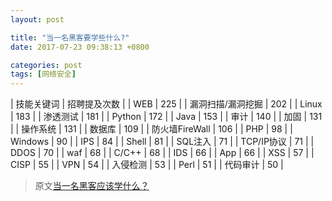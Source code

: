 ```yaml
---
layout: post

title: "当一名黑客要学些什么?"
date: 2017-07-23 09:38:13 +0800

categories: post
tags: [网络安全]
---
```


| 技能关键词 | 招聘提及次数 |
| WEB |	225 |
| 漏洞扫描/漏洞挖掘 | 202 |
| Linux | 183 |
| 渗透测试 | 181 |
| Python | 172 |
| Java | 153 |
| 审计 | 140 |
| 加固 | 131 |
| 操作系统 | 131 |
| 数据库	 | 109 |
| 防火墙FireWall	 | 106 |
| PHP | 98 |
| Windows | 90 |
| IPS | 84 |
| Shell | 81 |
| SQL注入 | 71 |
| TCP/IP协议 | 71 |
| DDOS | 70 |
| waf | 68 |
| C/C++ | 68 |
| IDS | 66 |
| App | 66 |
| XSS | 57 |
| CISP | 55 |
| VPN | 54 |
| 入侵检测 | 53 |
| Perl | 51 |
| 代码审计 | 50 |

>原文[当一名黑客应该学什么？](https://mp.weixin.qq.com/s?__biz=MjM5OTk4MDE2MA==&mid=2655114799&idx=3&sn=3d558619e0e89152bac583d2ee68a746&chksm=bc864bc08bf1c2d665bd61ab81aefbe698c50501566350b141c1a513d80beda5ac175e4c5371#rd)
